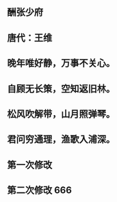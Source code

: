 ## 酬张少府
## 唐代：王维
## 晚年唯好静，万事不关心。
## 自顾无长策，空知返旧林。
## 松风吹解带，山月照弹琴。
## 君问穷通理，渔歌入浦深。

## 第一次修改

## 第二次修改 666
